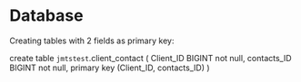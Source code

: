 # Database

Creating tables with 2 fields as primary key:

create table `jmtstest`.client_contact
(
	Client_ID BIGINT not null,
	contacts_ID BIGINT not null,
	primary key (Client_ID, contacts_ID)
)



